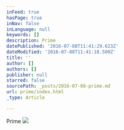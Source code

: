 ```yaml
---
inFeed: true
hasPage: true
inNav: false
inLanguage: null
keywords: []
description: Prime
datePublished: '2016-07-08T11:41:29.623Z'
dateModified: '2016-07-08T11:41:18.500Z'
title: ''
author: []
authors: []
publisher: null
starred: false
sourcePath: _posts/2016-07-08-prime.md
url: prime/index.html
_type: Article

---
```

Prime
![](https://the-grid-user-content.s3-us-west-2.amazonaws.com/32e15b67-e239-4fcf-848d-153a180ea5d5.jpg)
